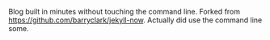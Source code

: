 Blog built in minutes without touching the command line. Forked from https://github.com/barryclark/jekyll-now. Actually did use the command line some.
